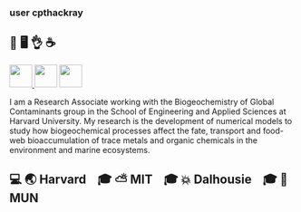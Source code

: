### user cpthackray 
## 🏃 🖥️ 👌 ☕  

<a href="#"><img src="https://img.shields.io/badge/_-_-blue.svg?style=social&logo=python" width=40> </a><a href="#"><img src="https://img.shields.io/badge/_-_-red.svg?logo=rust&style=social" width=40></a> <a href="#"><img src="https://img.shields.io/badge/_-_-black.svg?logo=fortran&style=social" width=40></a>


I am a Research Associate working with the Biogeochemistry of Global Contaminants group in the School of Engineering and Applied Sciences at Harvard University. My research is the development of numerical models to study how biogeochemical processes affect the fate, transport and food-web bioaccumulation of trace metals and organic chemicals in the environment and marine ecosystems.


## 💻 🌏 Harvard &nbsp;&nbsp;  🎓 ⛅ MIT &nbsp;&nbsp;  🎓 💥 Dalhousie  &nbsp;&nbsp; 🎓 🌊 MUN
 
 

<!--
<img src="https://www.python.org/static/community_logos/python-logo.png" alt="python" width="80"/><img src="https://www.rust-lang.org/logos/rust-logo-32x32.png" alt="https://www.rust-lang.org/logos/rust-logo-32x32.png" width="32" /><img src="https://simpleicons.org/icons/fortran.svg" alt="drawing" width="40"/>

**cpthackray/cpthackray** is a ✨ _special_ ✨ repository because its `README.md` (this file) appears on your GitHub profile.

Here are some ideas to get you started:

- 🔭 I’m currently working on ...
- 🌱 I’m currently learning ...
- 👯 I’m looking to collaborate on ...
- 🤔 I’m looking for help with ...
- 💬 Ask me about ...
- 📫 How to reach me: ...
- 😄 Pronouns: ...
- ⚡ Fun fact: ...
-->
